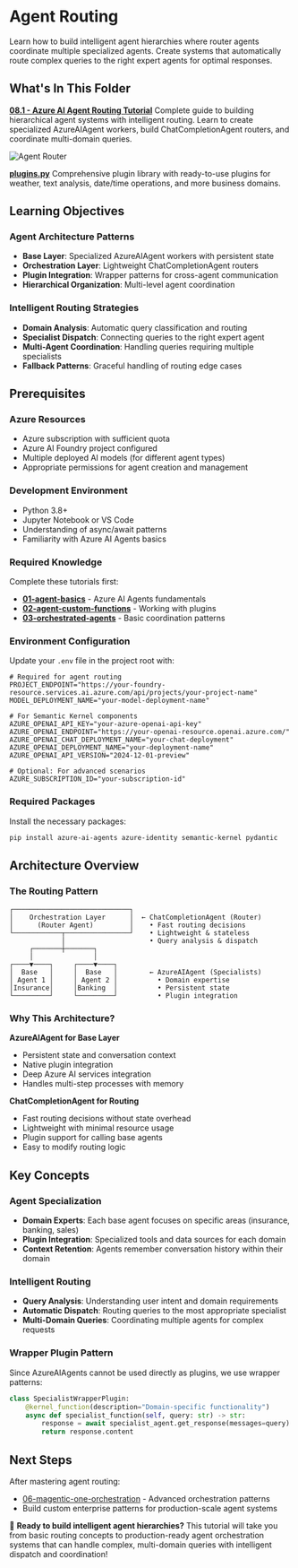 # Agent Routing

Learn how to build intelligent agent hierarchies where router agents coordinate multiple specialized agents. Create systems that automatically route complex queries to the right expert agents for optimal responses.

## What's In This Folder

**[08.1 - Azure AI Agent Routing Tutorial](08.1-azure_ai_agent_routing_tutorial.ipynb)**
Complete guide to building hierarchical agent systems with intelligent routing. Learn to create specialized AzureAIAgent workers, build ChatCompletionAgent routers, and coordinate multi-domain queries.

![Agent Router](images/router.gif)

**[plugins.py](plugins.py)**
Comprehensive plugin library with ready-to-use plugins for weather, text analysis, date/time operations, and more business domains.

## Learning Objectives

### Agent Architecture Patterns
- **Base Layer**: Specialized AzureAIAgent workers with persistent state
- **Orchestration Layer**: Lightweight ChatCompletionAgent routers
- **Plugin Integration**: Wrapper patterns for cross-agent communication
- **Hierarchical Organization**: Multi-level agent coordination

### Intelligent Routing Strategies
- **Domain Analysis**: Automatic query classification and routing
- **Specialist Dispatch**: Connecting queries to the right expert agent
- **Multi-Agent Coordination**: Handling queries requiring multiple specialists
- **Fallback Patterns**: Graceful handling of routing edge cases

## Prerequisites

### Azure Resources
- Azure subscription with sufficient quota
- Azure AI Foundry project configured
- Multiple deployed AI models (for different agent types)
- Appropriate permissions for agent creation and management

### Development Environment
- Python 3.8+
- Jupyter Notebook or VS Code
- Understanding of async/await patterns
- Familiarity with Azure AI Agents basics

### Required Knowledge
Complete these tutorials first:
- **[01-agent-basics](../01-agent-basics/)** - Azure AI Agents fundamentals
- **[02-agent-custom-functions](../02-agent-custom-functions/)** - Working with plugins
- **[03-orchestrated-agents](../03-orchestrated-agents/)** - Basic coordination patterns

### Environment Configuration
Update your `.env` file in the project root with:

```properties
# Required for agent routing
PROJECT_ENDPOINT="https://your-foundry-resource.services.ai.azure.com/api/projects/your-project-name"
MODEL_DEPLOYMENT_NAME="your-model-deployment-name"

# For Semantic Kernel components
AZURE_OPENAI_API_KEY="your-azure-openai-api-key"
AZURE_OPENAI_ENDPOINT="https://your-openai-resource.openai.azure.com/"
AZURE_OPENAI_CHAT_DEPLOYMENT_NAME="your-chat-deployment"
AZURE_OPENAI_DEPLOYMENT_NAME="your-deployment-name"
AZURE_OPENAI_API_VERSION="2024-12-01-preview"

# Optional: For advanced scenarios
AZURE_SUBSCRIPTION_ID="your-subscription-id"
```

### Required Packages
Install the necessary packages:

```bash
pip install azure-ai-agents azure-identity semantic-kernel pydantic
```

## Architecture Overview

### The Routing Pattern

```
┌─────────────────────────────┐
│    Orchestration Layer      │  ← ChatCompletionAgent (Router)
│      (Router Agent)         │    • Fast routing decisions
└────────────┬────────────────┘    • Lightweight & stateless
             │                     • Query analysis & dispatch
     ┌───────┼───────┐
     │               │
┌────▼────┐     ┌────▼────┐
│  Base   │     │  Base   │        ← AzureAIAgent (Specialists)
│ Agent 1 │     │ Agent 2 │          • Domain expertise
│Insurance│     │Banking  │          • Persistent state
└─────────┘     └─────────┘          • Plugin integration
```

### Why This Architecture?

**AzureAIAgent for Base Layer**
- Persistent state and conversation context
- Native plugin integration
- Deep Azure AI services integration
- Handles multi-step processes with memory

**ChatCompletionAgent for Routing**
- Fast routing decisions without state overhead
- Lightweight with minimal resource usage
- Plugin support for calling base agents
- Easy to modify routing logic

## Key Concepts

### Agent Specialization
- **Domain Experts**: Each base agent focuses on specific areas (insurance, banking, sales)
- **Plugin Integration**: Specialized tools and data sources for each domain
- **Context Retention**: Agents remember conversation history within their domain

### Intelligent Routing
- **Query Analysis**: Understanding user intent and domain requirements
- **Automatic Dispatch**: Routing queries to the most appropriate specialist
- **Multi-Domain Queries**: Coordinating multiple agents for complex requests

### Wrapper Plugin Pattern
Since AzureAIAgents cannot be used directly as plugins, we use wrapper patterns:

```python
class SpecialistWrapperPlugin:
    @kernel_function(description="Domain-specific functionality")
    async def specialist_function(self, query: str) -> str:
        response = await specialist_agent.get_response(messages=query)
        return response.content
```

## Next Steps

After mastering agent routing:
- [06-magentic-one-orchestration](../06-magentic-one-orchestration/) - Advanced orchestration patterns
- Build custom enterprise patterns for production-scale agent systems

🎉 **Ready to build intelligent agent hierarchies?** This tutorial will take you from basic routing concepts to production-ready agent orchestration systems that can handle complex, multi-domain queries with intelligent dispatch and coordination!
